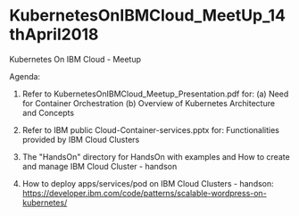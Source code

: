 # KubernetesOnIBMCloud_MeetUp_14thApril2018
Kubernetes On IBM Cloud - Meetup

Agenda:

1. Refer to KubernetesOnIBMCloud_Meetup_Presentation.pdf for:
(a) Need for Container Orchestration
(b) Overview of Kubernetes Architecture and Concepts

2. Refer to IBM public Cloud-Container-services.pptx for:
Functionalities provided by IBM Cloud Clusters

3. The "HandsOn" directory for HandsOn with examples and
How to create and manage IBM Cloud Cluster - handson

4. How to deploy apps/services/pod on IBM Cloud Clusters - handson:
https://developer.ibm.com/code/patterns/scalable-wordpress-on-kubernetes/
